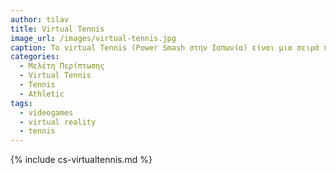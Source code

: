 ```yaml
---
author: tilav
title: Virtual Tennis 
image_url: /images/virtual-tennis.jpg
caption: Το virtual Tennis (Power Smash στην Ιαπωνία) είναι μια σειρά παιχνιδιών προσομοίωσης τένις που ξεκίνησε το 1999 από την Sega AM3. Ο παίκτης ανταγωνίζεται σε τουρνουά τένις σε διάφορα arcade modes. 
categories:
  - Μελέτη Περίπτωσης
  - Virtual Tennis
  - Tennis
  - Athletic
tags:
  - videogames 
  - virtual reality
  - tennis
---
```


{% include cs-virtualtennis.md %}
